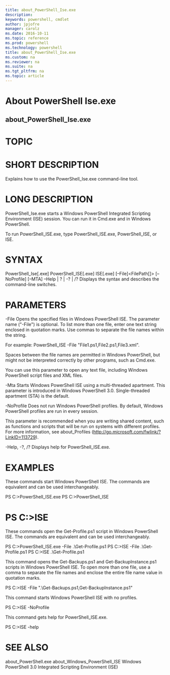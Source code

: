 ```yaml
---
title: about_PowerShell_Ise.exe
description: 
keywords: powershell, cmdlet
author: jpjofre
manager: carolz
ms.date: 2016-10-11
ms.topic: reference
ms.prod: powershell
ms.technology: powershell
title: about_PowerShell_Ise.exe
ms.custom: na
ms.reviewer: na
ms.suite: na
ms.tgt_pltfrm: na
ms.topic: article
---
```

# About PowerShell Ise.exe
## about_PowerShell_Ise.exe
# TOPIC


# SHORT DESCRIPTION

Explains how to use the PowerShell_Ise.exe command-line tool.

# LONG DESCRIPTION

PowerShell_Ise.exe starts a Windows PowerShell Integrated
Scripting Environment (ISE) session. You can run it in Cmd.exe
and in Windows PowerShell.

To run PowerShell_ISE.exe, type PowerShell_ISE.exe, PowerShell_ISE,
or ISE.

# SYNTAX

PowerShell_Ise[.exe]
PowerShell_ISE[.exe]
ISE[.exe]
[–File]<FilePath[]> [–NoProfile] [–MTA]
–Help | ? | -? | /?
Displays the syntax and describes the command-line switches.

# PARAMETERS

-File
Opens the specified files in Windows PowerShell ISE. The
parameter name ("-File") is optional. To list more than one
file, enter one text string enclosed in quotation marks. Use
commas to separate the file names within the string.

For example:
PowerShell_ISE -File "File1.ps1,File2.ps1,File3.xml".

Spaces between the file names are permitted in Windows PowerShell,
but might not be interpreted correctly by other programs, such as
Cmd.exe.

You can use this parameter to open any text file, including Windows
PowerShell script files and XML files.

-Mta
Starts Windows PowerShell ISE using a multi-threaded apartment. This
parameter is introduced in Windows PowerShell 3.0. Single-threaded
apartment (STA) is the default.

-NoProfile
Does not run Windows PowerShell profiles. By default, Windows PowerShell
profiles are run in every session.

This parameter is recommended when you are writing shared content, such as
functions and scripts that will be run on systems with different profiles.
For more information, see about_Profiles
(http://go.microsoft.com/fwlink/?LinkID=113729).

-Help, -?, /?
Displays help for PowerShell_ISE.exe.

# EXAMPLES

These commands start Windows PowerShell ISE. The commands are equivalent
and can be used interchangeably.

PS C:>PowerShell_ISE.exe
PS C:>PowerShell_ISE
# PS C:>ISE


These commands open the Get-Profile.ps1 script in Windows PowerShell ISE.
The commands are equivalent and can be used interchangeably.

PS C:>PowerShell_ISE.exe -File .\Get-Profile.ps1
PS C:>ISE -File .\Get-Profile.ps1
PS C:>ISE .\Get-Profile.ps1

This command opens the Get-Backups.ps1 and Get-BackupInstance.ps1 scripts
in Windows PowerShell ISE. To open more than one file, use a comma to
separate the file names and enclose the entire file name value in quotation
marks.

PS C:>ISE -File ".\Get-Backups.ps1,Get-BackupInstance.ps1"

This command starts Windows PowerShell ISE with no profiles.

PS C:>ISE -NoProfile

This command gets help for PowerShell_ISE.exe.

PS C:>ISE -help

# SEE ALSO

about_PowerShell.exe
about_Windows_PowerShell_ISE
Windows PowerShell 3.0 Integrated Scripting Environment (ISE)

